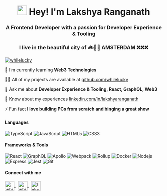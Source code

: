 <h1 align="center"><img src="https://emojis.slackmojis.com/emojis/images/1531849430/4246/blob-sunglasses.gif?1531849430" height="30"/> Hey! I'm Lakshya Ranganath</h1>
<h3 align="center">A Frontend Developer with a passion for Developer Experience & Tooling</h3> 
<h3 align="center">I live in the beautiful city of 🚲🏫🌷 AMSTERDAM ❌❌❌</h3>

<p> 
  <a href="https://twitter.com/whilelucky" target="blank">
    <img src="https://img.shields.io/twitter/follow/whilelucky?logo=twitter&style=for-the-badge" alt="whilelucky" />
  </a>
</p>

<p>🌱 I’m currently learning <strong>Web3 Technologies</strong></p>

<p>👨‍💻 All of my projects are available at <a href="https://github.com/whilelucky">github.com/whilelucky</a></p>

<!-- <p>📝 I regularly write articles on <a href="https://whilelucky.codes">whilelucky.codes</a></p> -->

<p>💬 Ask me about <strong>Developer Experience & Tooling, React, GraphQL, Web3</strong></p>

<p>📄 Know about my experiences <a href="https://www.linkedin.com/in/lakshyaranganath">linkedin.com/in/lakshyaranganath</a></p>

<p>⚡ Fun fact <strong>I love building PCs from scratch and binging a great show</strong></p>

<h4>Languages</h4>
<p>
  <img alt="TypeScript" src="https://img.shields.io/badge/-TypeScript-007ACC?style=flat-square&logo=typescript&logoColor=white" />
  <img alt="JavaScript" src="https://img.shields.io/badge/-JavaScript-F0DB50?style=flat-square&logo=javascript&logoColor=white" />
  <img alt="HTML5" src="https://img.shields.io/badge/-HTML5-E34F26?style=flat-square&logo=html5&logoColor=white" />
  <img alt="CSS3" src="https://img.shields.io/badge/-CSS3-284DE4?style=flat-square&logo=css3&logoColor=white" />
</p>
<h4>Frameworks & Tools</h4>
<p>
  <img alt="React" src="https://img.shields.io/badge/-React-45b8d8?style=flat-square&logo=react&logoColor=white" />
  <img alt="GraphQL" src="https://img.shields.io/badge/-GraphQL-E10098?style=flat-square&logo=graphql&logoColor=white" />
  <img alt="Apollo" src="https://img.shields.io/badge/-Apollo-311C87?style=flat-square&logo=apollo-graphql&logoColor=white" />
  <img alt="Webpack" src="https://img.shields.io/badge/-Webpack-8DD6F9?style=flat-square&logo=webpack&logoColor=white" />
  <img alt="Rollup" src="https://img.shields.io/badge/-Rollup-EC4A3F?style=flat-square&logo=rollup.js&logoColor=white" />
  <img alt="Docker" src="https://img.shields.io/badge/-Docker-46a2f1?style=flat-square&logo=docker&logoColor=white" />
  <img alt="Nodejs" src="https://img.shields.io/badge/-Nodejs-43853d?style=flat-square&logo=Node.js&logoColor=white" />
  <img alt="Express" src="https://img.shields.io/badge/-Express-000000?style=flat-square&logo=express&logoColor=white" />
  <img alt="Jest" src="https://img.shields.io/badge/-Jest-99424e?style=flat-square&logo=jest&logoColor=white" />
  <img alt="Git" src="https://img.shields.io/badge/-Git-F05032?style=flat-square&logo=git&logoColor=white" />
</p>

<h4>Connect with me</h4>
<p>
  <a href="https://twitter.com/whilelucky" target="blank">
    <img align="center" src="https://raw.githubusercontent.com/rahuldkjain/github-profile-readme-generator/master/src/images/icons/Social/twitter.svg" alt="whilelucky" height="30" width="30" />
  </a>
  &nbsp;
  <a href="https://instagram.com/whilelucky" target="blank">
    <img align="center" src="https://raw.githubusercontent.com/rahuldkjain/github-profile-readme-generator/master/src/images/icons/Social/instagram.svg" alt="whilelucky" height="30" width="30" />
  </a>
  &nbsp;
  <a href="https://linkedin.com/in/lakshyaranganath" target="blank">
    <img align="center" src="https://raw.githubusercontent.com/rahuldkjain/github-profile-readme-generator/master/src/images/icons/Social/linked-in-alt.svg" alt="lakshyaranganath" height="30" width="30" />
  </a>
</p>
